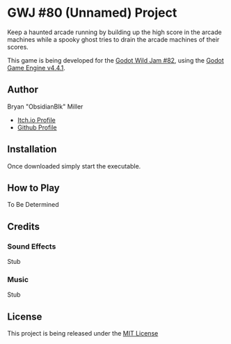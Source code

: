 # GWJ #80 (Unnamed) Project

Keep a haunted arcade running by building up the high score in the arcade machines while a spooky ghost tries to drain the arcade machines of their scores.

This game is being developed for the [Godot Wild Jam #82](https://itch.io/jam/godot-wild-jam-82), using the [Godot Game Engine v4.4.1](https://godotengine.org/).

## Author
Bryan "ObsidianBlk" Miller

* [Itch.io Profile](https://obsidianblk.itch.io/)
* [Github Profile](https://github.com/ObsidianBlk)

## Installation

Once downloaded simply start the executable.

## How to Play

To Be Determined

## Credits

### Sound Effects
Stub

### Music
Stub

## License

This project is being released under the [MIT License](./LICENSE.md)
